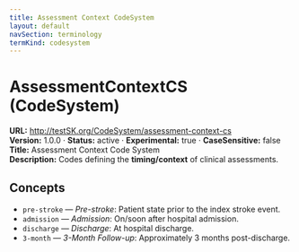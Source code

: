 ```yaml
---
title: Assessment Context CodeSystem
layout: default
navSection: terminology
termKind: codesystem
---
```

# AssessmentContextCS (CodeSystem)

**URL:** http://testSK.org/CodeSystem/assessment-context-cs  
**Version:** 1.0.0 · **Status:** active · **Experimental:** true · **CaseSensitive:** false  
**Title:** Assessment Context Code System  
**Description:** Codes defining the **timing/context** of clinical assessments.

## Concepts
- `pre-stroke` — *Pre-stroke*: Patient state prior to the index stroke event.  
- `admission` — *Admission*: On/soon after hospital admission.  
- `discharge` — *Discharge*: At hospital discharge.  
- `3-month` — *3-Month Follow-up*: Approximately 3 months post-discharge.
